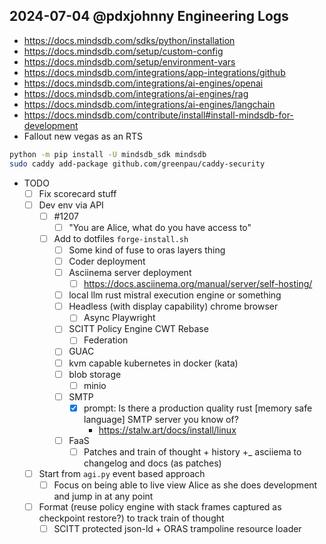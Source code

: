 ## 2024-07-04 @pdxjohnny Engineering Logs

- https://docs.mindsdb.com/sdks/python/installation
- https://docs.mindsdb.com/setup/custom-config
- https://docs.mindsdb.com/setup/environment-vars
- https://docs.mindsdb.com/integrations/app-integrations/github
- https://docs.mindsdb.com/integrations/ai-engines/openai
- https://docs.mindsdb.com/integrations/ai-engines/rag
- https://docs.mindsdb.com/integrations/ai-engines/langchain
- https://docs.mindsdb.com/contribute/install#install-mindsdb-for-development
- Fallout new vegas as an RTS

```bash
python -m pip install -U mindsdb_sdk mindsdb
sudo caddy add-package github.com/greenpau/caddy-security
```


- TODO
  - [ ] Fix scorecard stuff
  - [ ] Dev env via API
    - [ ] #1207
      - [ ] "You are Alice, what do you have access to"
    - [ ] Add to dotfiles `forge-install.sh`
      - [ ] Some kind of fuse to oras layers thing
      - [ ] Coder deployment
      - [ ] Asciinema server deployment
        - [ ] https://docs.asciinema.org/manual/server/self-hosting/
      - [ ] local llm rust mistral execution engine or something
      - [ ] Headless (with display capability) chrome browser
        - [ ] Async Playwright
      - [ ] SCITT Policy Engine CWT Rebase
        - [ ] Federation
      - [ ] GUAC
      - [ ] kvm capable kubernetes in docker (kata)
      - [ ] blob storage
        - [ ] minio
      - [ ] SMTP
        - [x] prompt: Is there a production quality rust [memory safe language] SMTP server you know of?
          - https://stalw.art/docs/install/linux
      - [ ] FaaS
        - [ ] Patches and train of thought + history +_ asciiema to changelog and docs (as patches)
  - [ ] Start from `agi.py` event based approach
    - [ ] Focus on being able to live view Alice as she does development and jump in at any point
  - [ ] Format (reuse policy engine with stack frames captured as checkpoint restore?) to track train of thought
    - [ ] SCITT protected json-ld + ORAS trampoline resource loader